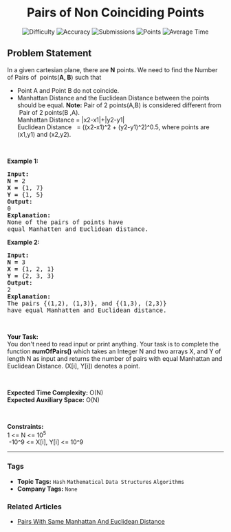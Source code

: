 <h1 align="center">Pairs of Non Coinciding Points</h1>

<p align="center">
  <img alt="Difficulty" title="Difficulty" src="https://custom-icon-badges.demolab.com/badge/Difficulty: Medium-1F222E?style=for-the-badge&logoColor=white&logo=fire"/>
  <img alt="Accuracy" title="Accuracy" src="https://custom-icon-badges.demolab.com/badge/Accuracy: 46.32%25-1F222E?style=for-the-badge&logoColor=white&logo=target"/>
  <img alt="Submissions" title="Submissions" src="https://custom-icon-badges.demolab.com/badge/Submissions: 8K+-1F222E?style=for-the-badge&logoColor=white&logo=repo"/>
  <img alt="Points" title="Points" src="https://custom-icon-badges.demolab.com/badge/Points: 4-1F222E?style=for-the-badge&logoColor=white&logo=award"/>
  <img alt="Average Time" title="Average Time" src="https://custom-icon-badges.demolab.com/badge/Average%20Time: 20m-1F222E?style=for-the-badge&logoColor=white&logo=clock"/>
</p>

## Problem Statement

In a given cartesian plane, there are <b>N</b> points. We need to find the Number of Pairs of  points(<b>A, B</b>) such that

- Point A and Point B do not coincide.
- Manhattan Distance and the Euclidean Distance between the points should be equal.
<b>Note:</b> Pair of 2 points(A,B) is considered different from  Pair of 2 points(B ,A).<br>
Manhattan Distance = |x2-x1|+|y2-y1|<br>
Euclidean Distance   = ((x2-x1)^2 + (y2-y1)^2)^0.5, where points are (x1,y1) and (x2,y2).

 

<b>Example 1:</b>

<pre><b>Input:</b>
<b>N = </b>2
<b>X = </b>{1, 7}
<b>Y = </b>{1, 5}
<b>Output:</b>
0
<b>Explanation:</b>
None of the pairs of points have
equal Manhatten and Euclidean distance.</pre>

<b>Example 2:</b>

<pre><b>Input:</b>
<b>N = </b>3
<b>X = </b>{1, 2, 1}
<b>Y = </b>{2, 3, 3}
<b>Output:</b>
2
<b>Explanation:</b>
The pairs {(1,2), (1,3)}, and {(1,3), (2,3)}
have equal Manhatten and Euclidean distance.</pre>

 

<b>Your Task:</b><br>
You don't need to read input or print anything. Your task is to complete the function <b>numOfPairs()</b> which takes an Integer N and two arrays X, and Y of length N as input and returns the number of pairs with equal Manhattan and Euclidean Distance. (X[i], Y[i]) denotes a point.

 

<b>Expected Time Complexity:</b> O(N)<br>
<b>Expected Auxiliary Space:</b> O(N)

 

<b>Constraints:</b><br>
1 <= N <= 10<sup>5</sup><br>
 -10^9 <= X[i], Y[i] <= 10^9


<hr>

### Tags
- **Topic Tags:** `Hash` `Mathematical` `Data Structures` `Algorithms`
- **Company Tags:** `None`

### Related Articles
- [Pairs With Same Manhattan And Euclidean Distance](https://www.geeksforgeeks.org/pairs-with-same-manhattan-and-euclidean-distance/)
